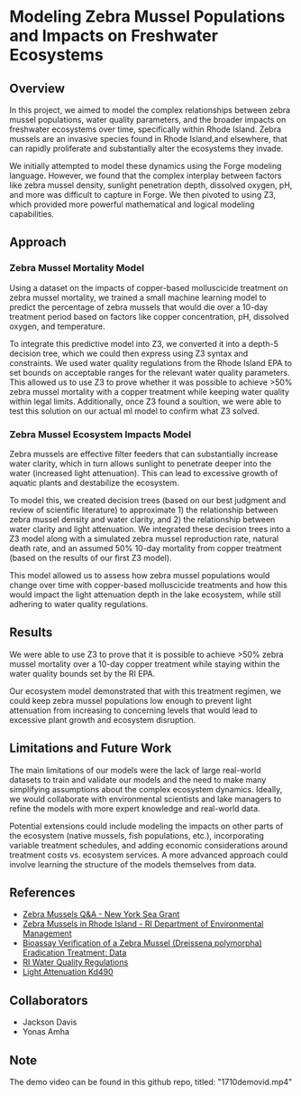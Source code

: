 # Modeling Zebra Mussel Populations and Impacts on Freshwater Ecosystems

## Overview

In this project, we aimed to model the complex relationships between zebra mussel populations, water quality parameters, and the broader impacts on freshwater ecosystems over time, specifically within Rhode Island. Zebra mussels are an invasive species found in Rhode Island,and elsewhere, that can rapidly proliferate and substantially alter the ecosystems they invade.

We initially attempted to model these dynamics using the Forge modeling language. However, we found that the complex interplay between factors like zebra mussel density, sunlight penetration depth, dissolved oxygen, pH, and more was difficult to capture in Forge. We then pivoted to using Z3, which provided more powerful mathematical and logical modeling capabilities.

## Approach

### Zebra Mussel Mortality Model

Using a dataset on the impacts of copper-based molluscicide treatment on zebra mussel mortality, we trained a small machine learning model to predict the percentage of zebra mussels that would die over a 10-day treatment period based on factors like copper concentration, pH, dissolved oxygen, and temperature.

To integrate this predictive model into Z3, we converted it into a depth-5 decision tree, which we could then express using Z3 syntax and constraints. We used water quality regulations from the Rhode Island EPA to set bounds on acceptable ranges for the relevant water quality parameters. This allowed us to use Z3 to prove whether it was possible to achieve >50% zebra mussel mortality with a copper treatment while keeping water quality within legal limits. Additionally, once Z3 found a soultion, we were able to test this solution on our actual ml model to confirm what Z3 solved.

### Zebra Mussel Ecosystem Impacts Model

Zebra mussels are effective filter feeders that can substantially increase water clarity, which in turn allows sunlight to penetrate deeper into the water (increased light attenuation). This can lead to excessive growth of aquatic plants and destabilize the ecosystem.

To model this, we created decision trees (based on our best judgment and review of scientific literature) to approximate 1) the relationship between zebra mussel density and water clarity, and 2) the relationship between water clarity and light attenuation. We integrated these decision trees into a Z3 model along with a simulated zebra mussel reproduction rate, natural death rate, and an assumed 50% 10-day mortality from copper treatment (based on the results of our first Z3 model).

This model allowed us to assess how zebra mussel populations would change over time with copper-based molluscicide treatments and how this would impact the light attenuation depth in the lake ecosystem, while still adhering to water quality regulations.

## Results

We were able to use Z3 to prove that it is possible to achieve >50% zebra mussel mortality over a 10-day copper treatment while staying within the water quality bounds set by the RI EPA.

Our ecosystem model demonstrated that with this treatment regimen, we could keep zebra mussel populations low enough to prevent light attenuation from increasing to concerning levels that would lead to excessive plant growth and ecosystem disruption.

## Limitations and Future Work

The main limitations of our models were the lack of large real-world datasets to train and validate our models and the need to make many simplifying assumptions about the complex ecosystem dynamics. Ideally, we would collaborate with environmental scientists and lake managers to refine the models with more expert knowledge and real-world data.

Potential extensions could include modeling the impacts on other parts of the ecosystem (native mussels, fish populations, etc.), incorporating variable treatment schedules, and adding economic considerations around treatment costs vs. ecosystem services. A more advanced approach could involve learning the structure of the models themselves from data.

## References

- [Zebra Mussels Q&A - New York Sea Grant](https://seagrant.sunysb.edu/ais/pdfs/ZmusselQ-A.pdf)
- [Zebra Mussels in Rhode Island - RI Department of Environmental Management](https://dem.ri.gov/sites/g/files/xkgbur861/files/programs/benviron/water/quality/surfwq/pdfs/lakes012.pdf)
- [Bioassay Verification of a Zebra Mussel (Dreissena polymorpha) Eradication Treatment: Data](https://www.sciencebase.gov/catalog/file/get/5b85b224e4b05f6e321d4056?f=__disk__3e%2Fba%2F51%2F3eba51b77f68a7b2fcdf0ae9aef84948878b3c08&transform=1&allowOpen=true)
- [RI Water Quality Regulations](https://www.epa.gov/sites/default/files/2014-12/documents/riwqs.pdf)
- [Light Attenuation Kd490](https://catalog.data.gov/dataset/light-attenuation-kd490)

## Collaborators

- Jackson Davis
- Yonas Amha

## Note
The demo video can be found in this github repo, titled: "1710demovid.mp4"
